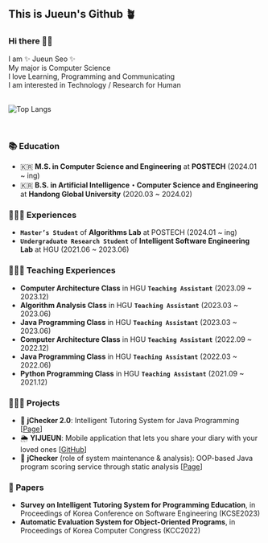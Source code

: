 ## This is Jueun's Github 🪴

### Hi there 👋🏻

I am ✨ Jueun Seo ✨ <br>
My major is Computer Science <br>
I love Learning, Programming and Communicating <br>
I am interested in Technology / Research for Human <br>
<br>

![Top Langs](https://github-readme-stats.vercel.app/api/top-langs/?username=seojueunn&layout=compact)

<br>

### 📚 Education
- 🇰🇷 **M.S. in Computer Science and Engineering** at **POSTECH** (2024.01 ~ ing) <br>
- 🇰🇷 **B.S. in Artificial Intelligence・Computer Science and Engineering** at **Handong Global University** (2020.03 ~ 2024.02) <br>


### 🙋🏻‍♀️ Experiences
- **`Master’s Student`** of **Algorithms Lab** at POSTECH (2024.01 ~ ing) <br>
- **`Undergraduate Research Student`** of **Intelligent Software Engineering Lab** at HGU (2021.06 ~ 2023.06) <br>


### 👩🏻‍🏫 Teaching Experiences
- **Computer Architecture Class** in HGU **`Teaching Assistant`** (2023.09 ~ 2023.12) <br>
- **Algorithm Analysis Class** in HGU **`Teaching Assistant`** (2023.03 ~ 2023.06) <br>
- **Java Programming Class** in HGU **`Teaching Assistant`** (2023.03 ~ 2023.06) <br>
- **Computer Architecture Class** in HGU **`Teaching Assistant`** (2022.09 ~ 2022.12) <br>
- **Java Programming Class** in HGU **`Teaching Assistant`** (2022.03 ~ 2022.06) <br>
- **Python Programming Class** in HGU **`Teaching Assistant`** (2021.09 ~ 2021.12) <br>


### 👩🏻‍💻 Projects
- 🔎 **jChecker 2.0**: Intelligent Tutoring System for Java Programming [[Page](http://isel.lifove.net/jchecker2.0)] <br>
- 🌦️ **YIJUEUN**: Mobile application that lets you share your diary with your loved ones [[GitHub](https://github.com/seojueunn/YIJUEUN.git)] <br>
- 💯 **jChecker** (role of system maintenance & analysis): OOP-based Java program scoring service through static analysis [[Page](http://isel.lifove.net/jchecker)] <br>


### 📑 Papers
- **Survey on Intelligent Tutoring System for Programming Education**, in Proceedings of Korea Conference on Software Engineering (KCSE2023) <br>
- **Automatic Evaluation System for Object-Oriented Programs**, in Proceedings of Korea Computer Congress (KCC2022) <br>

<!--
### 🏆 Awards
- **2023-TOPCIT 상반기 정기평가 장려상** at Handong Global University
- **2023 캡스톤 페스티벌 ‘캡스톤디자인’ 부문 최우수상** at Handong Global University
- **KCC2022 학부생/주니어논문경진대회 학부생부문 우수상** at Korea Computer Congress
-->
